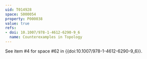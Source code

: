 ```yaml
---
uid: T014928
space: S000054
property: P000038
value: true
refs:
- doi: 10.1007/978-1-4612-6290-9_6
  name: Counterexamples in Topology
---
```


See item #4 for space #62 in {{doi:10.1007/978-1-4612-6290-9_6}}.
